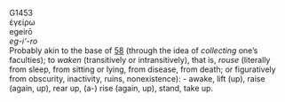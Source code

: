 <body>
  <p>G1453<br>  ἐγείρω  <br> egeirō  <br><i>eg-i‘-ro </i><br>Probably akin to the base of <a href="g0058.htm">58</a> (through the idea of <i>collecting</i> one’s faculties); to <i>waken</i> (transitively or intransitively), that is, <i>rouse</i> (literally from sleep, from sitting or lying, from disease, from death; or figuratively from obscurity, inactivity, ruins, nonexistence): - awake, lift (up), raise (again, up), rear up, (a-) rise (again, up), stand, take up.<br></p>
 </body>